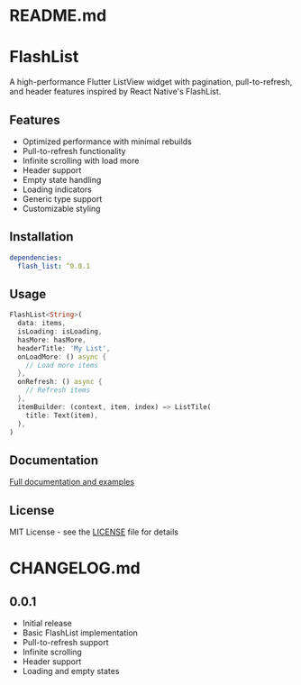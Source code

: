 # README.md

# FlashList

A high-performance Flutter ListView widget with pagination, pull-to-refresh, and header features inspired by React Native's FlashList.

## Features

- Optimized performance with minimal rebuilds
- Pull-to-refresh functionality
- Infinite scrolling with load more
- Header support
- Empty state handling
- Loading indicators
- Generic type support
- Customizable styling

## Installation

```yaml
dependencies:
  flash_list: ^0.0.1
```

## Usage

```dart
FlashList<String>(
  data: items,
  isLoading: isLoading,
  hasMore: hasMore,
  headerTitle: 'My List',
  onLoadMore: () async {
    // Load more items
  },
  onRefresh: () async {
    // Refresh items
  },
  itemBuilder: (context, item, index) => ListTile(
    title: Text(item),
  ),
)
```

## Documentation

[Full documentation and examples](link-to-your-documentation)

## License

MIT License - see the [LICENSE](LICENSE) file for details

# CHANGELOG.md

## 0.0.1

- Initial release
- Basic FlashList implementation
- Pull-to-refresh support
- Infinite scrolling
- Header support
- Loading and empty states
